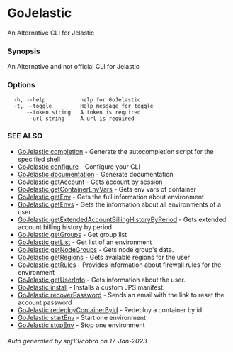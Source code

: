 # GoJelastic

An Alternative CLI for Jelastic

### Synopsis

An Alternative and not official CLI for Jelastic

### Options

```
  -h, --help           help for GoJelastic
  -t, --toggle         Help message for toggle
      --token string   A token is required
      --url string     A url is required
```

### SEE ALSO

* [GoJelastic completion](GoJelastic_completion.md)	 - Generate the autocompletion script for the specified shell
* [GoJelastic configure](GoJelastic_configure.md)	 - Configure your CLI
* [GoJelastic documentation](GoJelastic_documentation.md)	 - Generate documentation
* [GoJelastic getAccount](GoJelastic_getAccount.md)	 - Gets account by session
* [GoJelastic getContainerEnvVars](GoJelastic_getContainerEnvVars.md)	 - Gets env vars of container
* [GoJelastic getEnv](GoJelastic_getEnv.md)	 - Gets the full information about environment
* [GoJelastic getEnvs](GoJelastic_getEnvs.md)	 - Gets the information about all environments of a user
* [GoJelastic getExtendedAccountBillingHistoryByPeriod](GoJelastic_getExtendedAccountBillingHistoryByPeriod.md)	 - Gets extended account billing history by period
* [GoJelastic getGroups](GoJelastic_getGroups.md)	 - Get group list
* [GoJelastic getList](GoJelastic_getList.md)	 - Get list of an environment
* [GoJelastic getNodeGroups](GoJelastic_getNodeGroups.md)	 - Gets node group's data.
* [GoJelastic getRegions](GoJelastic_getRegions.md)	 - Gets available regions for the user
* [GoJelastic getRules](GoJelastic_getRules.md)	 - Provides information about firewall rules for the environment
* [GoJelastic getUserInfo](GoJelastic_getUserInfo.md)	 - Gets information about the user.
* [GoJelastic install](GoJelastic_install.md)	 - Installs a custom JPS manifest.
* [GoJelastic recoverPassword](GoJelastic_recoverPassword.md)	 - Sends an email with the link to reset the account password
* [GoJelastic redeployContainerById](GoJelastic_redeployContainerById.md)	 - Redeploy a container by id
* [GoJelastic startEnv](GoJelastic_startEnv.md)	 - Start one environment
* [GoJelastic stopEnv](GoJelastic_stopEnv.md)	 - Stop one environment

###### Auto generated by spf13/cobra on 17-Jan-2023
